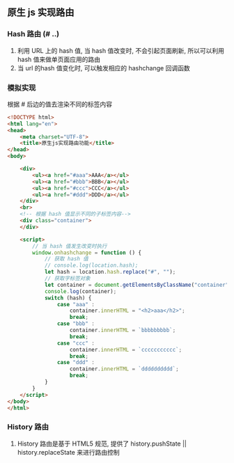 ## 原生 js 实现路由

### Hash 路由 (# ..)

1. 利用 URL 上的 hash 值, 当 hash 值改变时, 不会引起页面刷新, 所以可以利用 hash 值来做单页面应用的路由
2. 当 url 的hash 值变化时, 可以触发相应的 hashchange 回调函数



### 模拟实现

根据 # 后边的值去渲染不同的标签内容

```html
<!DOCTYPE html>
<html lang="en">
<head>
    <meta charset="UTF-8">
    <title>原生js实现路由功能</title>
</head>
<body>

    <div>
        <ul><a href="#aaa">AAA</a></ul>
        <ul><a href="#bbb">BBB</a></ul>
        <ul><a href="#ccc">CCC</a></ul>
        <ul><a href="#ddd">DDD</a></ul>
    </div>
    <br>
    <!-- 根据 hash 值显示不同的子标签内容-->
    <div class="container">
    </div>

    <script>
        // 当 hash 值发生改变时执行
        window.onhashchange = function () {
            // 获取 hash 值
            // console.log(location.hash);
            let hash = location.hash.replace("#", "");
            // 获取字标签对象
            let container = document.getElementsByClassName("container")[0];
            console.log(container);
            switch (hash) {
                case "aaa" :
                    container.innerHTML = "<h2>aaa</h2>";
                    break;
                case "bbb" :
                    container.innerHTML = `bbbbbbbbb`;
                    break;
                case "ccc" :
                    container.innerHTML = `ccccccccccc`;
                    break;
                case "ddd" :
                    container.innerHTML = `dddddddddd`;
                    break;
            }
        }
    </script>
</body>
</html>
```





### History 路由

1. History 路由是基于 HTML5 规范, 提供了 history.pushState || history.replaceState 来进行路由控制

